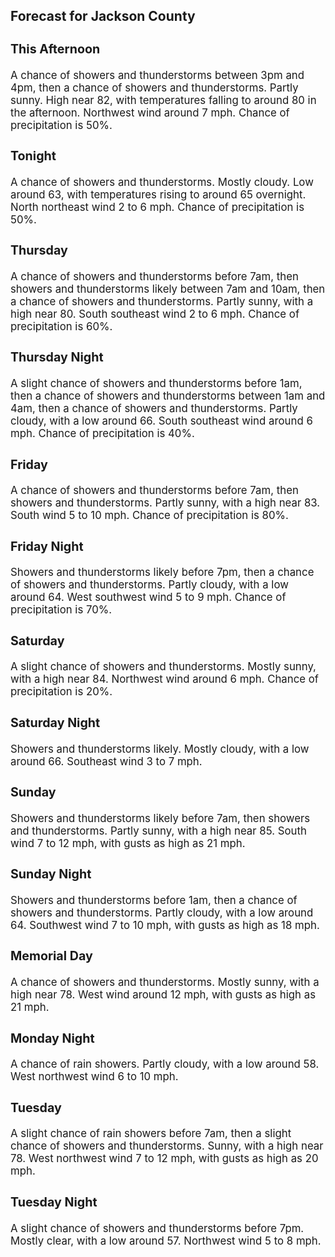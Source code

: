<div>
   <h2>Forecast for Jackson County</h2>
   <p>
      <div style="font-size:120%">
         <h3>This Afternoon</h3>A chance of showers and thunderstorms between 3pm and 4pm, then a chance of showers and thunderstorms. Partly sunny. High
         near 82, with temperatures falling to around 80 in the afternoon. Northwest wind around 7 mph. Chance of precipitation is
         50%.<br></div>
   </p>
   <p>
      <div style="font-size:120%">
         <h3>Tonight</h3>A chance of showers and thunderstorms. Mostly cloudy. Low around 63, with temperatures rising to around 65 overnight. North
         northeast wind 2 to 6 mph. Chance of precipitation is 50%.<br></div>
   </p>
   <p>
      <div style="font-size:120%">
         <h3>Thursday</h3>A chance of showers and thunderstorms before 7am, then showers and thunderstorms likely between 7am and 10am, then a chance
         of showers and thunderstorms. Partly sunny, with a high near 80. South southeast wind 2 to 6 mph. Chance of precipitation
         is 60%.<br></div>
   </p>
   <p>
      <div style="font-size:120%">
         <h3>Thursday Night</h3>A slight chance of showers and thunderstorms before 1am, then a chance of showers and thunderstorms between 1am and 4am, then
         a chance of showers and thunderstorms. Partly cloudy, with a low around 66. South southeast wind around 6 mph. Chance of precipitation
         is 40%.<br></div>
   </p>
   <p>
      <div style="font-size:120%">
         <h3>Friday</h3>A chance of showers and thunderstorms before 7am, then showers and thunderstorms. Partly sunny, with a high near 83. South
         wind 5 to 10 mph. Chance of precipitation is 80%.<br></div>
   </p>
   <p>
      <div style="font-size:120%">
         <h3>Friday Night</h3>Showers and thunderstorms likely before 7pm, then a chance of showers and thunderstorms. Partly cloudy, with a low around
         64. West southwest wind 5 to 9 mph. Chance of precipitation is 70%.<br></div>
   </p>
   <p>
      <div style="font-size:120%">
         <h3>Saturday</h3>A slight chance of showers and thunderstorms. Mostly sunny, with a high near 84. Northwest wind around 6 mph. Chance of precipitation
         is 20%.<br></div>
   </p>
   <p>
      <div style="font-size:120%">
         <h3>Saturday Night</h3>Showers and thunderstorms likely. Mostly cloudy, with a low around 66. Southeast wind 3 to 7 mph.<br></div>
   </p>
   <p>
      <div style="font-size:120%">
         <h3>Sunday</h3>Showers and thunderstorms likely before 7am, then showers and thunderstorms. Partly sunny, with a high near 85. South wind
         7 to 12 mph, with gusts as high as 21 mph.<br></div>
   </p>
   <p>
      <div style="font-size:120%">
         <h3>Sunday Night</h3>Showers and thunderstorms before 1am, then a chance of showers and thunderstorms. Partly cloudy, with a low around 64. Southwest
         wind 7 to 10 mph, with gusts as high as 18 mph.<br></div>
   </p>
   <p>
      <div style="font-size:120%">
         <h3>Memorial Day</h3>A chance of showers and thunderstorms. Mostly sunny, with a high near 78. West wind around 12 mph, with gusts as high as 21
         mph.<br></div>
   </p>
   <p>
      <div style="font-size:120%">
         <h3>Monday Night</h3>A chance of rain showers. Partly cloudy, with a low around 58. West northwest wind 6 to 10 mph.<br></div>
   </p>
   <p>
      <div style="font-size:120%">
         <h3>Tuesday</h3>A slight chance of rain showers before 7am, then a slight chance of showers and thunderstorms. Sunny, with a high near 78.
         West northwest wind 7 to 12 mph, with gusts as high as 20 mph.<br></div>
   </p>
   <p>
      <div style="font-size:120%">
         <h3>Tuesday Night</h3>A slight chance of showers and thunderstorms before 7pm. Mostly clear, with a low around 57. Northwest wind 5 to 8 mph.<br></div>
   </p>
</div>